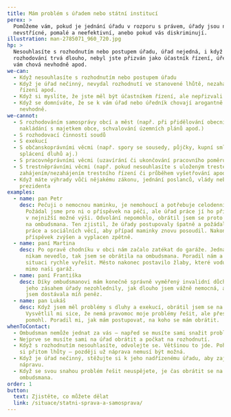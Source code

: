 ```yaml
---
title: Mám problém s úřadem nebo státní institucí
perex: >
  Pomůžeme vám, pokud je jednání úřadu v rozporu s právem, úřady jsou nečinné,
  nevstřícné, pomalé a neefektivní, anebo pokud vás diskriminují.
illustration: man-2785071_960_720.jpg
hp: >
  Nesouhlasíte s rozhodnutím nebo postupem úřadu, úřad nejedná, i když by měl,
  rozhodování trvá dlouho, nebyl jste přizván jako účastník řízení, úředník se k
  vám chová nevhodně apod.
we-can:
  - Když nesouhlasíte s rozhodnutím nebo postupem úřadu
  - Když je úřad nečinný, nevydal rozhodnutí ve stanovené lhůtě, nezahájil
    řízení apod.
  - Když si myslíte, že jste měl být účastníkem řízení, ale nepřizvali vás k němu
  - Když se domníváte, že se k vám úřad nebo úředník chovají arogantně nebo
    nevhodně.
we-cannot:
  - S rozhodováním samosprávy obcí a měst (např. při přidělování obecních bytů,
    nakládání s majetkem obce, schvalování územních plánů apod.)
  - S rozhodovací činností soudů
  - S exekucí
  - S občanskoprávními věcmi (např. spory se sousedy, půjčky, kupní smlouvy,
    splácení dluhů aj.)
  - S pracovněprávními věcmi (uzavírání či ukončování pracovního poměru apod.)
  - S trestněprávními věcmi (např. pokud nesouhlasíte s uloženým trestem,
    zahájením/nezahájením trestního řízení či průběhem vyšetřování apod.)
  - Když máte výhrady vůči nějakému zákonu, jednání poslanců, vlády nebo
    prezidenta
examples:
  - name: pan Petr
    desc: Pečuji o nemocnou maminku, je nemohoucí a potřebuje celodenní péči.
      Požádal jsme pro ni o příspěvek na péči, ale úřad práce jí ho přiznal jen
      v nejnižší možné výši. Odvolání nepomohlo, obrátil jsem se proto
      na ombudsmana. Ten zjistil, že úřady postupovaly špatně a požádal ministra
      práce a sociálních věcí, aby případ maminky znovu posoudil. Nakonec byl
      příspěvek zvýšen a vyplacen zpětně.
  - name: paní Martina
    desc: Po opravě chodníku v obci nám začalo zatékat do garáže. Jednání s městem
      nikam nevedlo, tak jsem se obrátila na ombudsmana. Poradil nám a pomohl
      situaci rychle vyřešit. Město nakonec postavilo žlaby, které vodu odvádí
      mimo naši garáž.
  - name: paní Františka
    desc: Díky ombudsmanovi mám konečně správně vyměřený invalidní důchod. Před
      jeho zásahem úřady nezohlednily, jak dlouho jsem vážně nemocná, a proto
      jsem dostávala míň peněz.
  - name: pan Lukáš
    desc: Když jsem měl problémy s dluhy a exekucí, obrátil jsem se na ombudsmana.
      Vysvětlil mi sice, že nemá pravomoc moje problémy řešit, ale přesto mi moc
      pomohl. Poradil mi, jak mám postupovat, na koho se mám obrátit.
whenToContact:
  - Ombudsman nemůže jednat za vás – napřed se musíte sami snažit problém řešit.
  - Nejprve se musíte sami na úřad obrátit a počkat na rozhodnutí.
  - Když s rozhodnutím nesouhlasíte, odvolejte se. Většinou to jde. Pohlídejte
    si přitom lhůty – později už náprava nemusí být možná.
  - Když je úřad nečinný, stěžujte si k jeho nadřízenému úřadu, aby zajistil
    nápravu.
  - Když se svou snahou problém řešit neuspějete, je čas obrátit se na
    ombudsmana.
order: 1
button:
  text: Zjistěte, co můžete dělat
  link: /situace/statni-sprava-a-samosprava/
---
```

